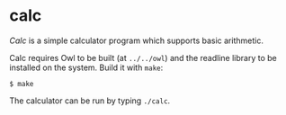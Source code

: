 # calc

*Calc* is a simple calculator program which supports basic arithmetic.

Calc requires Owl to be built (at `../../owl`) and the readline library to be installed on the system.  Build it with `make`:

```
$ make
```

The calculator can be run by typing `./calc`.

